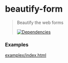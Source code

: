 # beautify-form

> Beautify the web forms
>
> [![Dependencies][david-image]][david-url]

### Examples

[examplex/index.html](https://nuintun.github.io/beautify-form/examples/index.html)

[david-image]: http://img.shields.io/david/dev/nuintun/beautify-form.svg?style=flat-square
[david-url]: https://david-dm.org/nuintun/beautify-form?type=dev
